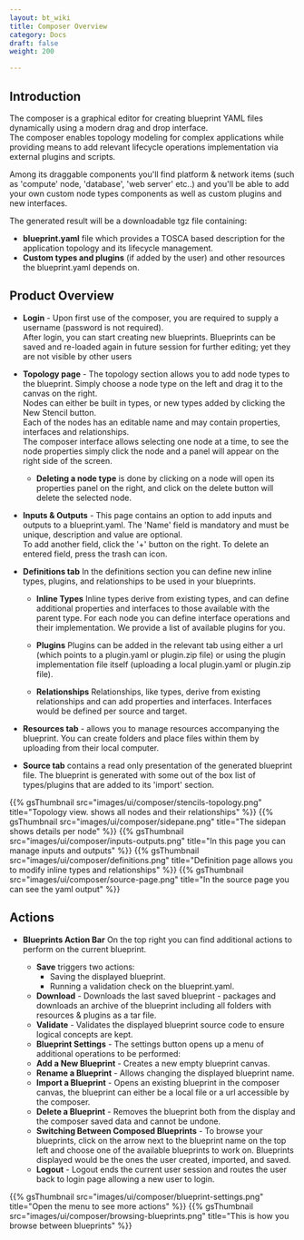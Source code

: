 ```yaml
---
layout: bt_wiki
title: Composer Overview
category: Docs
draft: false
weight: 200

---
```



## Introduction

The composer is a graphical editor for creating blueprint YAML files dynamically using a modern drag and drop interface. <br />
The composer enables topology modeling for complex applications while providing means to add relevant lifecycle operations implementation via external plugins and scripts.  <br />

Among its draggable components you'll find platform & network items (such as 'compute' node, 'database', 'web server' etc..) and you'll be able to add your own custom node types components as well as custom plugins and new interfaces. <br />

The generated result will be a downloadable tgz file containing:  <br />

- **blueprint.yaml** file which provides a TOSCA based description for the application topology and its lifecycle management. <br />
- **Custom types and plugins** (if added by the user) and other resources the blueprint.yaml depends on.


## Product Overview


 - **Login** - Upon first use of the composer, you are required to supply a username (password is not required).<br />
After login, you can start creating new blueprints.
Blueprints can be saved and re-loaded again in future session for further editing; yet they are not visible by other users <br />

 - **Topology page** - The topology section allows you to add node types to the blueprint. Simply choose a node type on
the left and drag it to the canvas on the right. <br />
Nodes can either be built in types, or new types added by clicking the New Stencil
button. <br/>
Each of the nodes has an editable name and may contain properties, interfaces and relationships. <br/>
The composer interface allows selecting one node at a time, to see the node properties simply click the node and a panel will appear on the
right side of the screen.

   - **Deleting a node type** is done by clicking on a node will open its properties panel on the right, and click on the delete button will delete the selected node. <br />


 - **Inputs & Outputs** - This page contains an option to add inputs and outputs to a blueprint.yaml.
The 'Name' field is mandatory and must be unique, description and value are optional.  <br />
To add another field, click the '+' button on the right.
To delete an entered field, press the trash can icon.


 -  **Definitions tab**
In the definitions section you can define new inline types, plugins, and relationships to be used in your blueprints.

     - **Inline Types**
Inline types derive from existing types, and can define additional properties and interfaces to those available with the parent type. 
For each node you can define interface operations and their implementation. We provide a list of available plugins for you.

     - **Plugins**
Plugins can be added in the relevant tab using either a url (which points to a plugin.yaml or plugin.zip file) or using the plugin implementation file itself (uploading a local plugin.yaml or plugin.zip file).

     - **Relationships**
Relationships, like types, derive from existing relationships and can add properties and interfaces. Interfaces would be defined per source and target.

 - **Resources tab** -  allows you to manage resources accompanying the blueprint.
You can create folders and place files within them by uploading from their local computer.


 - **Source tab** contains a read only presentation of the generated blueprint file.
The blueprint is generated with some out of the box list of types/plugins that are added to its 'import' section.

{{% gsThumbnail src="images/ui/composer/stencils-topology.png" title="Topology view. shows all nodes and their relationships" %}}
{{% gsThumbnail src="images/ui/composer/sidepane.png" title="The sidepan shows details per node" %}}
{{% gsThumbnail src="images/ui/composer/inputs-outputs.png" title="In this page you can manage inputs and outputs" %}}
{{% gsThumbnail src="images/ui/composer/definitions.png" title="Definition page allows you to modify inline types and relationships" %}}
{{% gsThumbnail src="images/ui/composer/source-page.png" title="In the source page you can see the yaml output" %}}


## Actions

 - **Blueprints Action Bar**
On the top right you can find additional actions to perform on the current blueprint.

    - **Save** triggers two actions:
        -  Saving the displayed blueprint.
        -  Running a validation check on the blueprint.yaml.
    - **Download** - Downloads the last saved blueprint - packages and downloads an archive of the blueprint including all folders with resources & plugins as a tar file.
    - **Validate** - Validates the displayed blueprint source code to ensure logical concepts are kept.
    - **Blueprint Settings** - The settings button opens up a menu of additional operations to be performed:
    - **Add a New Blueprint** - Creates a new empty blueprint canvas.
    - **Rename a Blueprint** - Allows changing the displayed blueprint name.
    - **Import a Blueprint** - Opens an existing blueprint in the composer canvas, the blueprint can either be a local file or a url accessible by the composer.
    - **Delete a Blueprint** - Removes the blueprint both from the display and the composer saved data and cannot be undone.
    - **Switching Between Composed Blueprints** - To browse your blueprints, click on the arrow next to the blueprint name on the top left and choose one of the available blueprints to work on. Blueprints displayed would be the ones the user created, imported, and saved.
    - **Logout** - Logout ends the current user session and routes the user back to login page allowing a new user to login.

{{% gsThumbnail src="images/ui/composer/blueprint-settings.png" title="Open the menu to see more actions" %}}
{{% gsThumbnail src="images/ui/composer/browsing-blueprints.png" title="This is how you browse between blueprints" %}}
